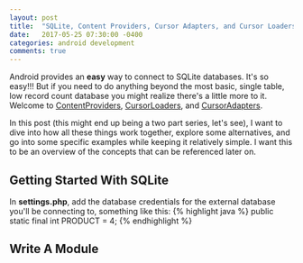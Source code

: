 ```yaml
---
layout: post
title:  "SQLite, Content Providers, Cursor Adapters, and Cursor Loaders in Android"
date:   2017-05-25 07:30:00 -0400
categories: android development
comments: true
---
```

Android provides an **easy** way to connect to SQLite databases. It's so easy!!! But if you need to do anything beyond the most basic, single table, low record count database you might realize there's a little more to it. Welcome to [ContentProviders](https://developer.android.com/guide/topics/providers/content-providers.html), [CursorLoaders](https://developer.android.com/reference/android/content/CursorLoader.html), and [CursorAdapters](https://developer.android.com/reference/android/widget/CursorAdapter.html).

In this post (this might end up being a two part series, let's see), I want to dive into how all these things work together, explore some alternatives, and go into some specific examples while keeping it relatively simple. I want this to be an overview of the concepts that can be referenced later on.

Getting Started With SQLite
---------------------------

In **settings.php**, add the database credentials for the external database you'll be connecting to, something like this:
{% highlight java %}
public static final int PRODUCT = 4;
{% endhighlight %}


Write A Module
--------------
